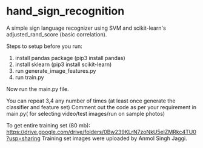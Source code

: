 # hand_sign_recognition
A simple sign language recognizer using SVM and scikit-learn's adjusted_rand_score (basic correlation).

Steps to setup before you run:
1) install pandas package (pip3 install pandas)
2) install sklearn (pip3 install scikit-learn)
3) run generate_image_features.py
4) run train.py

Now run the main.py file.


You can repeat 3,4 any number of times (at least once generate the classifier and feature set)
Comment out the code as per your requirement in main.py( for selecting video/test images/run on sample photos)

To get entire training set (80 mb): https://drive.google.com/drive/folders/0Bw239KLrN7zoNkU5elZMRkc4TU0?usp=sharing
Training set images were uploaded by Anmol Singh Jaggi.
